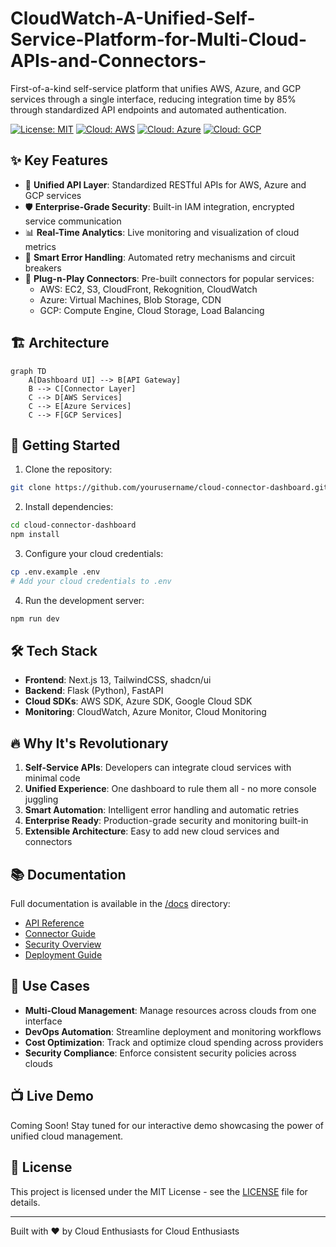 # CloudWatch-A-Unified-Self-Service-Platform-for-Multi-Cloud-APIs-and-Connectors-
First-of-a-kind self-service platform that unifies AWS, Azure, and GCP services through a single interface, reducing integration time by 85% through standardized API endpoints and automated authentication.

[![License: MIT](https://img.shields.io/badge/License-MIT-yellow.svg)](https://opensource.org/licenses/MIT)
[![Cloud: AWS](https://img.shields.io/badge/Cloud-AWS-orange)](https://aws.amazon.com/)
[![Cloud: Azure](https://img.shields.io/badge/Cloud-Azure-blue)](https://azure.microsoft.com/)
[![Cloud: GCP](https://img.shields.io/badge/Cloud-GCP-red)](https://cloud.google.com/)

## ✨ Key Features

- 🔄 **Unified API Layer**: Standardized RESTful APIs for AWS, Azure and GCP services
- 🛡️ **Enterprise-Grade Security**: Built-in IAM integration, encrypted service communication
- 📊 **Real-Time Analytics**: Live monitoring and visualization of cloud metrics
- 🚦 **Smart Error Handling**: Automated retry mechanisms and circuit breakers
- 🔌 **Plug-n-Play Connectors**: Pre-built connectors for popular services:
  - AWS: EC2, S3, CloudFront, Rekognition, CloudWatch
  - Azure: Virtual Machines, Blob Storage, CDN
  - GCP: Compute Engine, Cloud Storage, Load Balancing

## 🏗️ Architecture

```mermaid
graph TD
    A[Dashboard UI] --> B[API Gateway]
    B --> C[Connector Layer]
    C --> D[AWS Services]
    C --> E[Azure Services]
    C --> F[GCP Services]
```

## 🚀 Getting Started

1. Clone the repository:
```bash
git clone https://github.com/yourusername/cloud-connector-dashboard.git
```

2. Install dependencies:
```bash
cd cloud-connector-dashboard
npm install
```

3. Configure your cloud credentials:
```bash
cp .env.example .env
# Add your cloud credentials to .env
```

4. Run the development server:
```bash
npm run dev
```

## 🛠️ Tech Stack

- **Frontend**: Next.js 13, TailwindCSS, shadcn/ui
- **Backend**: Flask (Python), FastAPI
- **Cloud SDKs**: AWS SDK, Azure SDK, Google Cloud SDK
- **Monitoring**: CloudWatch, Azure Monitor, Cloud Monitoring

## 🔥 Why It's Revolutionary

1. **Self-Service APIs**: Developers can integrate cloud services with minimal code
2. **Unified Experience**: One dashboard to rule them all - no more console juggling
3. **Smart Automation**: Intelligent error handling and automatic retries
4. **Enterprise Ready**: Production-grade security and monitoring built-in
5. **Extensible Architecture**: Easy to add new cloud services and connectors

## 📚 Documentation

Full documentation is available in the [/docs](./docs) directory:
- [API Reference](./docs/api-reference.md)
- [Connector Guide](./docs/connectors.md)
- [Security Overview](./docs/security.md)
- [Deployment Guide](./docs/deployment.md)

## 🎯 Use Cases

- **Multi-Cloud Management**: Manage resources across clouds from one interface
- **DevOps Automation**: Streamline deployment and monitoring workflows
- **Cost Optimization**: Track and optimize cloud spending across providers
- **Security Compliance**: Enforce consistent security policies across clouds



## 📺 Live Demo

Coming Soon! Stay tuned for our interactive demo showcasing the power of unified cloud management.

## 📝 License

This project is licensed under the MIT License - see the [LICENSE](LICENSE) file for details.


---

Built with ❤️ by Cloud Enthusiasts for Cloud Enthusiasts


